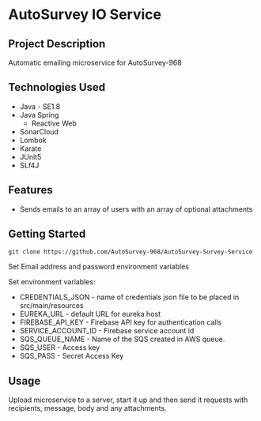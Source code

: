 # AutoSurvey IO Service

## Project Description

Automatic emailing microservice for AutoSurvey-968

## Technologies Used

* Java - SE1.8
* Java Spring
  - Reactive Web
* SonarCloud
* Lombok
* Karate
* JUnit5
* SLf4J

## Features

* Sends emails to an array of users with an array of optional attachments

## Getting Started
   
`git clone https://github.com/AutoSurvey-968/AutoSurvey-Survey-Service`

Set Email address and password environment variables

Set environment variables:

* CREDENTIALS_JSON - name of credentials json file to be placed in src/main/resources
* EUREKA_URL - default URL for eureka host
* FIREBASE_API_KEY - Firebase API key for authentication calls
* SERVICE_ACCOUNT_ID - Firebase service account id
* SQS_QUEUE_NAME - Name of the SQS created in AWS queue.
* SQS_USER - Access key 
* SQS_PASS - Secret Access Key

## Usage
Upload microservice to a server, start it up and then send it requests with recipients, message, body and any attachments.
